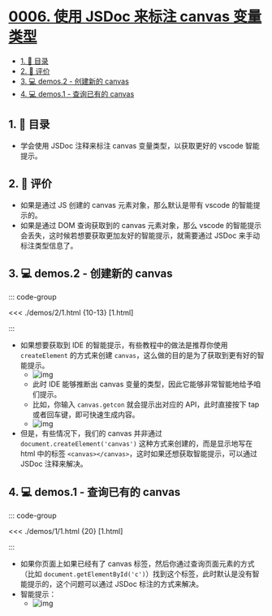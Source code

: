 # [0006. 使用 JSDoc 来标注 canvas 变量类型](https://github.com/tnotesjs/TNotes.canvas/tree/main/notes/0006.%20%E4%BD%BF%E7%94%A8%20JSDoc%20%E6%9D%A5%E6%A0%87%E6%B3%A8%20canvas%20%E5%8F%98%E9%87%8F%E7%B1%BB%E5%9E%8B)

<!-- region:toc -->

- [1. 🎯 目录](#1--目录)
- [2. 🫧 评价](#2--评价)
- [3. 💻 demos.2 - 创建新的 canvas](#3--demos2---创建新的-canvas)
- [4. 💻 demos.1 - 查询已有的 canvas](#4--demos1---查询已有的-canvas)

<!-- endregion:toc -->

## 1. 🎯 目录

- 学会使用 JSDoc 注释来标注 canvas 变量类型，以获取更好的 vscode 智能提示。

## 2. 🫧 评价

- 如果是通过 JS 创建的 canvas 元素对象，那么默认是带有 vscode 的智能提示的。
- 如果是通过 DOM 查询获取到的 canvas 元素对象，那么 vscode 的智能提示会丢失，这时候若想要获取更加友好的智能提示，就需要通过 JSDoc 来手动标注类型信息了。

## 3. 💻 demos.2 - 创建新的 canvas

::: code-group

<<< ./demos/2/1.html {10-13} [1.html]

:::

- 如果想要获取到 IDE 的智能提示，有些教程中的做法是推荐你使用 `createElement` 的方式来创建 `canvas`，这么做的目的是为了获取到更有好的智能提示。
  - ![img](https://cdn.jsdelivr.net/gh/Tdahuyou/imgs@main/2024-10-03-23-01-15.png)
  - 此时 IDE 能够推断出 canvas 变量的类型，因此它能够非常智能地给予咱们提示。
  - 比如，你输入 `canvas.getcon` 就会提示出对应的 API，此时直接按下 tap 或者回车键，即可快速生成内容。
  - ![img](https://cdn.jsdelivr.net/gh/Tdahuyou/imgs@main/2024-10-03-23-01-33.png)
- 但是，有些情况下，我们的 canvas 并非通过 `document.createElement('canvas')` 这种方式来创建的，而是显示地写在 html 中的标签 `<canvas></canvas>`，这时如果还想获取智能提示，可以通过 JSDoc 注释来解决。

## 4. 💻 demos.1 - 查询已有的 canvas

::: code-group

<<< ./demos/1/1.html {20} [1.html]

:::

- 如果你页面上如果已经有了 canvas 标签，然后你通过查询页面元素的方式（比如 `document.getElementById('c')`）找到这个标签，此时默认是没有智能提示的，这个问题可以通过 JSDoc 标注的方式来解决。
- 智能提示：
  - ![img](https://cdn.jsdelivr.net/gh/Tdahuyou/imgs@main/2024-10-03-23-00-31.png)
